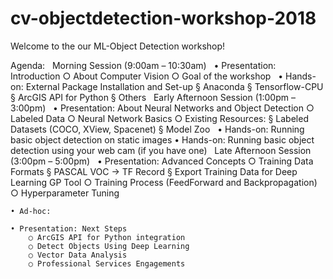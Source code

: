 # cv-objectdetection-workshop-2018

Welcome to the our ML-Object Detection workshop!

Agenda: 
 
Morning Session (9:00am – 10:30am)
		 
	• Presentation: Introduction 
		○ About Computer Vision
		○ Goal of the workshop
			 
	• Hands-on: External Package Installation and Set-up
		§ Anaconda
		§ Tensorflow-CPU
		§ ArcGIS API for Python
		§ Others
 
Early Afternoon Session (1:00pm – 3:00pm)
 
	• Presentation: About Neural Networks and Object Detection
		○ Labeled Data
		○ Neural Network Basics
		○ Existing Resources:
			§ Labeled Datasets (COCO, XView, Spacenet)
			§ Model Zoo
	 
	• Hands-on: Running basic object detection on static images
	• Hands-on: Running basic object detection using your web cam (if you have one)
		 
Late Afternoon Session (3:00pm – 5:00pm)
 
	• Presentation: Advanced Concepts
		○ Training Data Formats
			§ PASCAL VOC -> TF Record
			§ Export Training Data for Deep Learning GP Tool
		○ Training Process (FeedForward and Backpropagation)
		○ Hyperparameter Tuning
	
	• Ad-hoc: 
			 
	• Presentation: Next Steps
		○ ArcGIS API for Python integration
		○ Detect Objects Using Deep Learning
		○ Vector Data Analysis
		○ Professional Services Engagements
